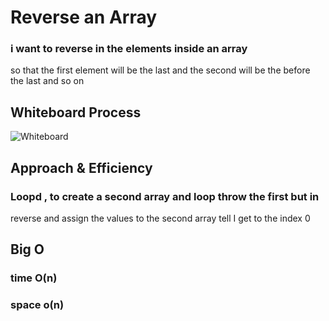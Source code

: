 # Reverse an Array 
  
  ### i want to reverse in the elements inside an array
so that the first element will be the last and the second will be the before the last and so on


## Whiteboard Process 

![Whiteboard]()



## Approach & Efficiency 

 ### Loopd , to create a second array and loop throw the first but in
 reverse and assign the values to the second
 array tell I get to the index 0
 
 ## Big O
 
 ### time O(n)
 
 ### space o(n)
